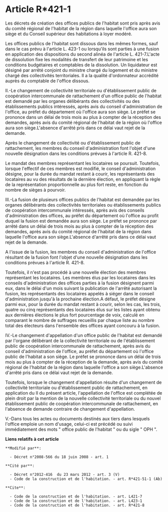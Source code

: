 # Article R*421-1

Les décrets de création des offices publics de l'habitat sont pris après avis du comité régional de l'habitat de la région
dans laquelle l'office aura son siège et du Conseil supérieur des habitations à loyer modéré. 

Les offices publics de l'habitat sont dissous dans les mêmes formes, sauf dans le cas prévu à l'article L. 423-1 ou
lorsqu'ils sont parties à une fusion en application des dispositions du second alinéa de l'article L. 421-7.L'acte de
dissolution fixe les modalités de transfert de leur patrimoine et les conditions budgétaires et comptables de la dissolution.
Un liquidateur est désigné par arrêté conjoint du ministre chargé du logement et du ministre chargé des collectivités
territoriales. Il a la qualité d'ordonnateur accrédité auprès du comptable de l'office dissous. 

II.-Le changement de collectivité territoriale ou d'établissement public de coopération intercommunale de rattachement d'un
office public de l'habitat est demandé par les organes délibérants des collectivités ou des établissements publics
intéressés, après avis du conseil d'administration de l'office, au préfet du département où l'office aura son siège. Le
préfet se prononce dans un délai de trois mois au plus à compter de la réception des demandes, après avis du comité régional
de l'habitat de la région où l'office aura son siège.L'absence d'arrêté pris dans ce délai vaut rejet de la demande. 

Après le changement de collectivité ou d'établissement public de rattachement, les membres du conseil d'administration font
l'objet d'une nouvelle désignation dans les conditions prévues à l'article R. 421-8. 

Le mandat des membres représentant les locataires se poursuit. Toutefois, lorsque l'effectif de ces membres est modifié, le
conseil d'administration désigne, pour la durée du mandat restant à courir, les représentants des locataires au vu des
résultats de la dernière élection, en appliquant la règle de la représentation proportionnelle au plus fort reste, en
fonction du nombre de sièges à pourvoir. 

III.-La fusion de plusieurs offices publics de l'habitat est demandée par les organes délibérants des collectivités
territoriales ou établissements publics de coopération intercommunale intéressés, après avis des conseils d'administration
des offices, au préfet du département où l'office au profit duquel la fusion est demandée aura son siège. Le préfet se
prononce par arrêté dans un délai de trois mois au plus à compter de la réception des demandes, après avis du comité régional
de l'habitat de la région dans laquelle l'office aura son siège.L'absence d'arrêté pris dans ce délai vaut rejet de la
demande.

A l'issue de la fusion, les membres du conseil d'administration de l'office résultant de la fusion font l'objet d'une
nouvelle désignation dans les conditions prévues à l'article R. 421-8. 

Toutefois, il n'est pas procédé à une nouvelle élection des membres représentant les locataires. Les membres élus par les
locataires dans les conseils d'administration des offices parties à la fusion désignent parmi eux, dans le délai d'un mois
suivant la publication de l'arrêté autorisant la fusion, les représentants des locataires appelés à siéger dans le conseil
d'administration jusqu'à la prochaine élection.A défaut, le préfet désigne parmi eux, pour la durée du mandat restant à
courir, selon les cas, les trois, quatre ou cinq représentants des locataires élus sur les listes ayant obtenu aux dernières
élections le plus fort pourcentage de voix, calculé en comparant le nombre de suffrages recueillis par chaque liste au nombre
total des électeurs dans l'ensemble des offices ayant concouru à la fusion. 

IV.-Le changement d'appellation d'un office public de l'habitat est demandé par l'organe délibérant de la collectivité
territoriale ou de l'établissement public de coopération intercommunale de rattachement, après avis du conseil
d'administration de l'office, au préfet du département où l'office public de l'habitat a son siège. Le préfet se prononce
dans un délai de trois mois au plus à compter de la réception de la demande, après avis du comité régional de l'habitat de la
région dans laquelle l'office a son siège.L'absence d'arrêté pris dans ce délai vaut rejet de la demande. 

Toutefois, lorsque le changement d'appellation résulte d'un changement de collectivité territoriale ou d'établissement public
de rattachement, en application du II du présent article, l'appellation de l'office est complétée de plein droit par la
mention de la nouvelle collectivité territoriale ou du nouvel établissement public de coopération intercommunale de
rattachement, en l'absence de demande contraire de changement d'appellation.

V.-Dans tous les actes ou documents destinés aux tiers dans lesquels l'office emploie un nom d'usage, celui-ci est précédé ou
suivi immédiatement des mots " office public de l'habitat " ou du sigle " OPH ".

**Liens relatifs à cet article**

	**Modifié par**:

	  - Décret n°2008-566 du 18 juin 2008 - art. 1

	**Cité par**:

	  - Décret n°2012-416  du 23 mars 2012 - art. 3 (V)
	  - Code de la construction et de l'habitation. - art. R*421-51-1 (Ab)

	**Cite**:

	  - Code de la construction et de l'habitation. - art. L421-7
	  - Code de la construction et de l'habitation. - art. L423-1
	  - Code de la construction et de l'habitation. - art. R*421-8
